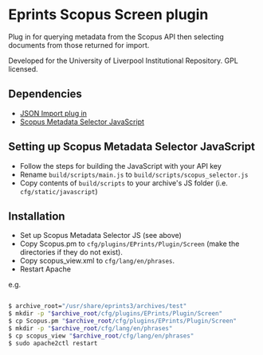 # Eprints Scopus Screen plugin

Plug in for querying metadata from the Scopus API then selecting documents
from those returned for import.

Developed for the University of Liverpool Institutional Repository. GPL licensed.

## Dependencies

* [JSON Import plug in](https://github.com/robertberry/eprints-import-json)
* [Scopus Metadata Selector JavaScript](https://github.com/robertberry/scopus-metadata-selector)
  
## Setting up Scopus Metadata Selector JavaScript

* Follow the steps for building the JavaScript with your API key
* Rename `build/scripts/main.js` to `build/scripts/scopus_selector.js`
* Copy contents of `build/scripts` to your archive's JS folder (i.e. `cfg/static/javascript`)

## Installation

* Set up Scopus Metadata Selector JS (see above)
* Copy Scopus.pm to `cfg/plugins/EPrints/Plugin/Screen` (make the directories
  if they do not exist).
* Copy scopus_view.xml to `cfg/lang/en/phrases`.
* Restart Apache

e.g.

```bash

$ archive_root="/usr/share/eprints3/archives/test"
$ mkdir -p "$archive_root/cfg/plugins/EPrints/Plugin/Screen"
$ cp Scopus.pm "$archive_root/cfg/plugins/EPrints/Plugin/Screen"
$ mkdir -p "$archive_root/cfg/lang/en/phrases"
$ cp scopus_view "$archive_root/cfg/lang/en/phrases"
$ sudo apache2ctl restart

```
